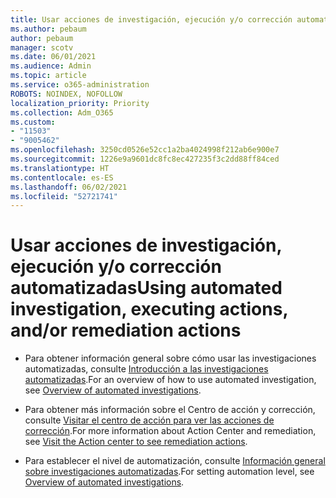 ```yaml
---
title: Usar acciones de investigación, ejecución y/o corrección automatizadas
ms.author: pebaum
author: pebaum
manager: scotv
ms.date: 06/01/2021
ms.audience: Admin
ms.topic: article
ms.service: o365-administration
ROBOTS: NOINDEX, NOFOLLOW
localization_priority: Priority
ms.collection: Adm_O365
ms.custom:
- "11503"
- "9005462"
ms.openlocfilehash: 3250cd0526e52cc1a2ba4024998f212ab6e900e7
ms.sourcegitcommit: 1226e9a9601dc8fc8ec427235f3c2dd88ff84ced
ms.translationtype: HT
ms.contentlocale: es-ES
ms.lasthandoff: 06/02/2021
ms.locfileid: "52721741"
---
```

# <a name="using-automated-investigation-executing-actions-andor-remediation-actions"></a><span data-ttu-id="9133d-102">Usar acciones de investigación, ejecución y/o corrección automatizadas</span><span class="sxs-lookup"><span data-stu-id="9133d-102">Using automated investigation, executing actions, and/or remediation actions</span></span>

- <span data-ttu-id="9133d-103">Para obtener información general sobre cómo usar las investigaciones automatizadas, consulte [Introducción a las investigaciones automatizadas](/microsoft-365/security/defender-endpoint/automated-investigations).</span><span class="sxs-lookup"><span data-stu-id="9133d-103">For an overview of how to use automated investigation, see [Overview of automated investigations](/microsoft-365/security/defender-endpoint/automated-investigations).</span></span>

- <span data-ttu-id="9133d-104">Para obtener más información sobre el Centro de acción y corrección, consulte [Visitar el centro de acción para ver las acciones de corrección](/security/defender-endpoint/auto-investigation-action-center).</span><span class="sxs-lookup"><span data-stu-id="9133d-104">For more information about Action Center and remediation, see [Visit the Action center to see remediation actions](/security/defender-endpoint/auto-investigation-action-center).</span></span>

- <span data-ttu-id="9133d-105">Para establecer el nivel de automatización, consulte [Información general sobre investigaciones automatizadas](/microsoft-365/security/defender-endpoint/automated-investigations).</span><span class="sxs-lookup"><span data-stu-id="9133d-105">For setting automation level, see [Overview of automated investigations](/microsoft-365/security/defender-endpoint/automated-investigations).</span></span>